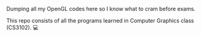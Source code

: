 Dumping all my OpenGL codes here so I know what to cram before exams.

This repo consists of all the programs learned in Computer Graphics class (CS3102). 💻  
